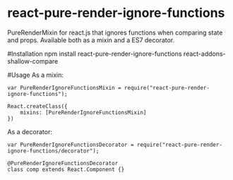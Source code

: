 # react-pure-render-ignore-functions
PureRenderMixin for react.js that ignores functions when comparing state and props. Available both as a mixin and a ES7 decorator.

#Installation
    npm install react-pure-render-ignore-functions react-addons-shallow-compare

#Usage
As a mixin:

    var PureRenderIgnoreFunctionsMixin = require("react-pure-render-ignore-functions");

    React.createClass({
        mixins: [PureRenderIgnoreFunctionsMixin]
    })

As a decorator:

    var PureRenderIgnoreFunctionsDecorator = require("react-pure-render-ignore-functions/decorator");
    
    @PureRenderIgnoreFunctionsDecorator
    class comp extends React.Component {}